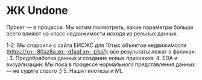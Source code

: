 # ЖК Undone
Проект — в процессе.
Мы хотим посмотреть, какие параметры больше всего влияют на класс недвижимости исходя из рельных данных.

1-2. Мы спарсили с сайта ЕИСЖС для 10тыс объектов недвижимости (https://xn--80az8a.xn--d1aqf.xn--p1ai/); все результаты лежат в фаликах: ; 
3. Предобработка данных и создание новых признаков: 
4. EDA и визуализации: Мы пока в процессе нормального представления данных — не судите строго :)
5. Наши гипотезы и ML

